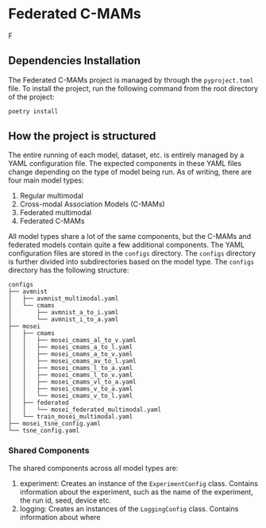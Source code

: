 # Federated C-MAMs

F

## Dependencies Installation

The Federated C-MAMs project is managed by through the ``pyproject.toml`` file. To install the project, run the following command from the root directory of the project:

```bash
poetry install
```

## How the project is structured

The entire running of each model, dataset, etc. is entirely managed by a YAML configuration file. The expected components in these YAML files change depending on the type of model being run. As of writing, there are four main model types:

1. Regular multimodal
2. Cross-modal Association Models (C-MAMs)
3. Federated multimodal
4. Federated C-MAMs

All model types share a lot of the same components, but the C-MAMs and federated models contain quite a few additional components. The YAML configuration files are stored in the ``configs`` directory. The ``configs`` directory is further divided into subdirectories based on the model type. The ``configs`` directory has the following structure:

```text
configs
├── avmnist
│   ├── avmnist_multimodal.yaml
│   └── cmams
│       ├── avmnist_a_to_i.yaml
│       └── avmnist_i_to_a.yaml
├── mosei
│   ├── cmams
│   │   ├── mosei_cmams_al_to_v.yaml
│   │   ├── mosei_cmams_a_to_l.yaml
│   │   ├── mosei_cmams_a_to_v.yaml
│   │   ├── mosei_cmams_av_to_l.yaml
│   │   ├── mosei_cmams_l_to_a.yaml
│   │   ├── mosei_cmams_l_to_v.yaml
│   │   ├── mosei_cmams_vl_to_a.yaml
│   │   ├── mosei_cmams_v_to_a.yaml
│   │   └── mosei_cmams_v_to_l.yaml
│   ├── federated
│   │   └── mosei_federated_multimodal.yaml
│   └── train_mosei_multimodal.yaml
├── mosei_tsne_config.yaml
└── tsne_config.yaml
```

### Shared Components

The shared components across all model types are:

1. experiment: Creates an instance of the ``ExperimentConfig`` class. Contains information about the experiment, such as the name of the experiment, the run id, seed, device etc.
2. logging: Creates an instances of the ``LoggingConfig`` class. Contains information about where